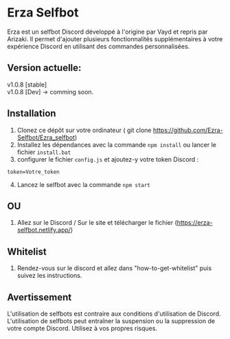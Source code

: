 # Erza Selfbot

Erza est un selfbot Discord développé à l'origine par Vayd et repris par Arizaki. Il permet d'ajouter plusieurs fonctionnalités supplémentaires à votre expérience Discord en utilisant des commandes personnalisées.


## Version actuelle:
v1.0.8 [stable] <br>
v1.0.8 [Dev] -> comming soon.

## Installation

1. Clonez ce dépôt sur votre ordinateur ( git clone https://github.com/Ezra-Selfbot/Ezra_selfbot)
2. Installez les dépendances avec la commande `npm install` ou lancer le fichier `install.bat`
3. configurer le fichier `config.js` et ajoutez-y votre token Discord :
```
token=Votre_token
```
4. Lancez le selfbot avec la commande `npm start`

## OU 

1. Allez sur le Discord / Sur le site et télécharger le fichier (https://erza-selfbot.netlify.app/)

## Whitelist

1. Rendez-vous sur le discord et allez dans "how-to-get-whitelist" puis suivez les instructions.

## Avertissement

L'utilisation de selfbots est contraire aux conditions d'utilisation de Discord. L'utilisation de selfbots peut entraîner la suspension ou la suppression de votre compte Discord. Utilisez à vos propres risques.
